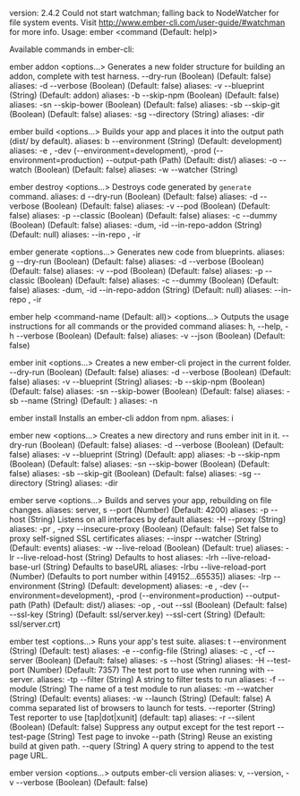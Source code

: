version: 2.4.2
Could not start watchman; falling back to NodeWatcher for file system events.
Visit http://www.ember-cli.com/user-guide/#watchman for more info.
Usage: ember <command (Default: help)>

Available commands in ember-cli:

ember addon <addon-name> <options...>
  Generates a new folder structure for building an addon, complete with test harness.
  --dry-run (Boolean) (Default: false)
    aliases: -d
  --verbose (Boolean) (Default: false)
    aliases: -v
  --blueprint (String) (Default: addon)
    aliases: -b <value>
  --skip-npm (Boolean) (Default: false)
    aliases: -sn
  --skip-bower (Boolean) (Default: false)
    aliases: -sb
  --skip-git (Boolean) (Default: false)
    aliases: -sg
  --directory (String)
    aliases: -dir <value>

ember build <options...>
  Builds your app and places it into the output path (dist/ by default).
  aliases: b
  --environment (String) (Default: development)
    aliases: -e <value>, -dev (--environment=development), -prod (--environment=production)
  --output-path (Path) (Default: dist/)
    aliases: -o <value>
  --watch (Boolean) (Default: false)
    aliases: -w
  --watcher (String)

ember destroy <blueprint> <options...>
  Destroys code generated by `generate` command.
  aliases: d
  --dry-run (Boolean) (Default: false)
    aliases: -d
  --verbose (Boolean) (Default: false)
    aliases: -v
  --pod (Boolean) (Default: false)
    aliases: -p
  --classic (Boolean) (Default: false)
    aliases: -c
  --dummy (Boolean) (Default: false)
    aliases: -dum, -id
  --in-repo-addon (String) (Default: null)
    aliases: --in-repo <value>, -ir <value>

ember generate <blueprint> <options...>
  Generates new code from blueprints.
  aliases: g
  --dry-run (Boolean) (Default: false)
    aliases: -d
  --verbose (Boolean) (Default: false)
    aliases: -v
  --pod (Boolean) (Default: false)
    aliases: -p
  --classic (Boolean) (Default: false)
    aliases: -c
  --dummy (Boolean) (Default: false)
    aliases: -dum, -id
  --in-repo-addon (String) (Default: null)
    aliases: --in-repo <value>, -ir <value>

ember help <command-name (Default: all)> <options...>
  Outputs the usage instructions for all commands or the provided command
  aliases: h, --help, -h
  --verbose (Boolean) (Default: false)
    aliases: -v
  --json (Boolean) (Default: false)

ember init <glob-pattern> <options...>
  Creates a new ember-cli project in the current folder.
  --dry-run (Boolean) (Default: false)
    aliases: -d
  --verbose (Boolean) (Default: false)
    aliases: -v
  --blueprint (String)
    aliases: -b <value>
  --skip-npm (Boolean) (Default: false)
    aliases: -sn
  --skip-bower (Boolean) (Default: false)
    aliases: -sb
  --name (String) (Default: )
    aliases: -n <value>

ember install <addon-name>
  Installs an ember-cli addon from npm.
  aliases: i

ember new <app-name> <options...>
  Creates a new directory and runs ember init in it.
  --dry-run (Boolean) (Default: false)
    aliases: -d
  --verbose (Boolean) (Default: false)
    aliases: -v
  --blueprint (String) (Default: app)
    aliases: -b <value>
  --skip-npm (Boolean) (Default: false)
    aliases: -sn
  --skip-bower (Boolean) (Default: false)
    aliases: -sb
  --skip-git (Boolean) (Default: false)
    aliases: -sg
  --directory (String)
    aliases: -dir <value>

ember serve <options...>
  Builds and serves your app, rebuilding on file changes.
  aliases: server, s
  --port (Number) (Default: 4200)
    aliases: -p <value>
  --host (String) Listens on all interfaces by default
    aliases: -H <value>
  --proxy (String)
    aliases: -pr <value>, -pxy <value>
  --insecure-proxy (Boolean) (Default: false) Set false to proxy self-signed SSL certificates
    aliases: --inspr
  --watcher (String) (Default: events)
    aliases: -w <value>
  --live-reload (Boolean) (Default: true)
    aliases: -lr
  --live-reload-host (String) Defaults to host
    aliases: -lrh <value>
  --live-reload-base-url (String) Defaults to baseURL
    aliases: -lrbu <value>
  --live-reload-port (Number) (Defaults to port number within [49152...65535])
    aliases: -lrp <value>
  --environment (String) (Default: development)
    aliases: -e <value>, -dev (--environment=development), -prod (--environment=production)
  --output-path (Path) (Default: dist/)
    aliases: -op <value>, -out <value>
  --ssl (Boolean) (Default: false)
  --ssl-key (String) (Default: ssl/server.key)
  --ssl-cert (String) (Default: ssl/server.crt)

ember test <options...>
  Runs your app's test suite.
  aliases: t
  --environment (String) (Default: test)
    aliases: -e <value>
  --config-file (String)
    aliases: -c <value>, -cf <value>
  --server (Boolean) (Default: false)
    aliases: -s
  --host (String)
    aliases: -H <value>
  --test-port (Number) (Default: 7357) The test port to use when running with --server.
    aliases: -tp <value>
  --filter (String) A string to filter tests to run
    aliases: -f <value>
  --module (String) The name of a test module to run
    aliases: -m <value>
  --watcher (String) (Default: events)
    aliases: -w <value>
  --launch (String) (Default: false) A comma separated list of browsers to launch for tests.
  --reporter (String) Test reporter to use [tap|dot|xunit] (default: tap)
    aliases: -r <value>
  --silent (Boolean) (Default: false) Suppress any output except for the test report
  --test-page (String) Test page to invoke
  --path (String) Reuse an existing build at given path.
  --query (String) A query string to append to the test page URL.

ember version <options...>
  outputs ember-cli version
  aliases: v, --version, -v
  --verbose (Boolean) (Default: false)

